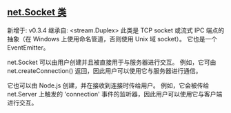 ## [net.Socket 类](http://nodejs.cn/api/net.html#net_class_net_socket)

新增于: v0.3.4
继承自: <stream.Duplex>
此类是 TCP socket 或流式 IPC 端点的抽象（在 Windows 上使用命名管道，否则使用 Unix 域 socket）。 它也是一个 EventEmitter。

net.Socket 可以由用户创建并且被直接用于与服务器进行交互。 例如，它可由 net.createConnection() 返回，因此用户可以使用它与服务器进行通信。

它也可以由 Node.js 创建，并在接收到连接时传给用户。 例如，它会被传给 net.Server 上触发的 'connection' 事件的监听器，因此用户可以使用它与客户端进行交互。



